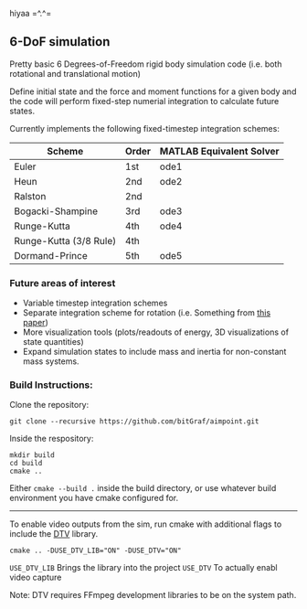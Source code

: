 hiyaa =^.^=

## 6-DoF simulation
Pretty basic 6 Degrees-of-Freedom rigid body simulation code (i.e. both rotational and translational motion)

Define initial state and the force and moment functions for a given body and the code will perform fixed-step numerial integration to calculate future states.

Currently implements the following fixed-timestep integration schemes:

| Scheme                  | Order | MATLAB Equivalent Solver |
|-------------------------|-------|--------------------------|
| Euler                   |  1st  | ode1                     |
| Heun                    |  2nd  | ode2                     |
| Ralston                 |  2nd  |                          |
| Bogacki-Shampine        |  3rd  | ode3                     |
| Runge-Kutta             |  4th  | ode4                     |
| Runge-Kutta (3/8 Rule)  |  4th  |                          |
| Dormand-Prince          |  5th  | ode5                     |

### Future areas of interest
* Variable timestep integration schemes
* Separate integration scheme for rotation (i.e. Something from [this paper](https://mathweb.ucsd.edu/~sbuss/ResearchWeb/accuraterotation/paper.pdf))
* More visualization tools (plots/readouts of energy, 3D visualizations of state quantities)
* Expand simulation states to include mass and inertia for non-constant mass systems.

### Build Instructions:
Clone the repository:
```
git clone --recursive https://github.com/bitGraf/aimpoint.git
```

Inside the respository:
```
mkdir build
cd build
cmake ..
```

Either `cmake --build .` inside the build directory, or use whatever build environment you have cmake configured for.

---
To enable video outputs from the sim, run cmake with additional flags to include the [DTV](https://github.com/ange-yaghi/direct-to-video) library.
```
cmake .. -DUSE_DTV_LIB="ON" -DUSE_DTV="ON"
```
`USE_DTV_LIB` Brings the library into the project
`USE_DTV` To actually enabl video capture

Note: DTV requires FFmpeg development libraries to be on the system path.